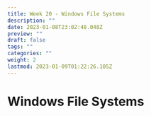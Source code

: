 ```yaml
---
title: Week 20 - Windows File Systems
description: ""
date: 2023-01-08T23:02:48.048Z
preview: ""
draft: false
tags: ""
categories: ""
weight: 2
lastmod: 2023-01-09T01:22:26.105Z
---
```

# Windows File Systems